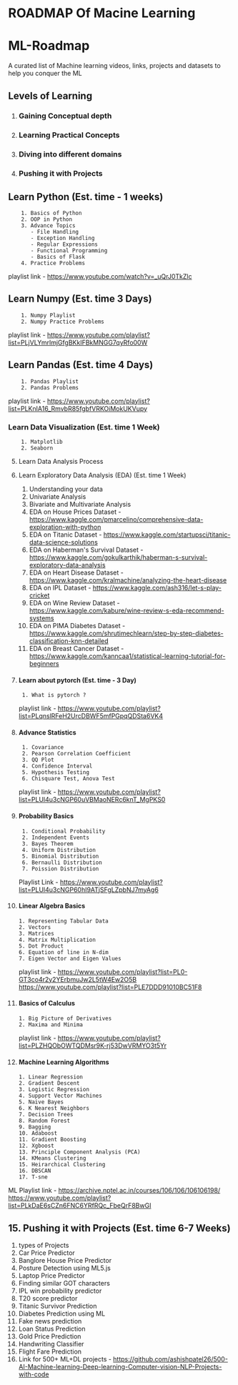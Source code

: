 # ROADMAP Of Macine Learning
# ML-Roadmap 
A curated list of Machine learning videos, links, projects and datasets to help you conquer the ML

## Levels of Learning

1. ### Gaining Conceptual depth
2. ### Learning Practical Concepts
3. ### Diving into different domains
4. ### Pushing it with Projects 

 ## Learn Python (Est. time - 1 weeks)
        1. Basics of Python 
        2. OOP in Python
        3. Advance Topics
           - File Handling 
           - Exception Handling 
           - Regular Expressions 
           - Functional Programming 
           - Basics of Flask 
        4. Practice Problems
playlist link - https://www.youtube.com/watch?v=_uQrJ0TkZlc

  ## Learn Numpy (Est. time 3 Days)
        1. Numpy Playlist 
        2. Numpy Practice Problems 
playlist link - https://www.youtube.com/playlist?list=PLjVLYmrlmjGfgBKkIFBkMNGG7qyRfo00W
## Learn Pandas (Est. time 4 Days)
        1. Pandas Playlist 
        2. Pandas Problems 
playlist link - https://www.youtube.com/playlist?list=PLKnIA16_RmvbR85fgbfVRKOiMokUKVupy
 ### Learn Data Visualization (Est. time 1 Week)
        1. Matplotlib 
        2. Seaborn 

5.  Learn Data Analysis Process

6.  Learn Exploratory Data Analysis (EDA) (Est. time 1 Week)
       1. Understanding your data
       2. Univariate Analysis 
       3. Bivariate and Multivariate Analysis
       4. EDA on House Prices Dataset - https://www.kaggle.com/pmarcelino/comprehensive-data-exploration-with-python
       5. EDA on Titanic Dataset - https://www.kaggle.com/startupsci/titanic-data-science-solutions
       6. EDA on Haberman's Survival Dataset - https://www.kaggle.com/gokulkarthik/haberman-s-survival-exploratory-data-analysis
       7. EDA on Heart Disease Dataset - https://www.kaggle.com/kralmachine/analyzing-the-heart-disease
       8. EDA on IPL Dataset - https://www.kaggle.com/ash316/let-s-play-cricket
       9. EDA on Wine Review Dataset - https://www.kaggle.com/kabure/wine-review-s-eda-recommend-systems
       10. EDA on PIMA Diabetes Dataset - https://www.kaggle.com/shrutimechlearn/step-by-step-diabetes-classification-knn-detailed
       11. EDA on Breast Cancer Dataset - https://www.kaggle.com/kanncaa1/statistical-learning-tutorial-for-beginners

7. #### Learn about  pytorch (Est. time - 3 Day)
        1. What is pytorch ?
   playlist link - https://www.youtube.com/playlist?list=PLqnslRFeH2UrcDBWF5mfPGpqQDSta6VK4
8. #### Advance Statistics
        1. Covariance
        2. Pearson Correlation Coefficient
        3. QQ Plot
        4. Confidence Interval
        5. Hypothesis Testing
        6. Chisquare Test, Anova Test
   playlist link - https://www.youtube.com/playlist?list=PLUl4u3cNGP60uVBMaoNERc6knT_MgPKS0
9. #### Probability Basics
        1. Conditional Probability
        2. Independent Events
        3. Bayes Theorem
        4. Uniform Distribution
        5. Binomial Distribution
        6. Bernaulli Distribution
        7. Poission Distribution
    Playlist Link - https://www.youtube.com/playlist?list=PLUl4u3cNGP60hI9ATjSFgLZpbNJ7myAg6
10. #### Linear Algebra Basics
        1. Representing Tabular Data
        2. Vectors
        3. Matrices
        4. Matrix Multiplication
        5. Dot Product
        6. Equation of line in N-dim
        7. Eigen Vector and Eigen Values
    playlist link - https://www.youtube.com/playlist?list=PL0-GT3co4r2y2YErbmuJw2L5tW4Ew2O5B
           https://www.youtube.com/playlist?list=PLE7DDD91010BC51F8
11. #### Basics of Calculus
        1. Big Picture of Derivatives
        2. Maxima and Minima
     playlist link - https://www.youtube.com/playlist?list=PLZHQObOWTQDMsr9K-rj53DwVRMYO3t5Yr
12. #### Machine Learning Algorithms
        1. Linear Regression 
        2. Gradient Descent 
        3. Logistic Regression 
        4. Support Vector Machines 
        5. Naive Bayes 
        6. K Nearest Neighbors 
        7. Decision Trees 
        8. Random Forest 
        9. Bagging 
        10. Adaboost 
        11. Gradient Boosting 
        12. Xgboost 
        13. Principle Component Analysis (PCA) 
        14. KMeans Clustering
        15. Heirarchical Clustering 
        16. DBSCAN 
        17. T-sne

ML Playlist link - https://archive.nptel.ac.in/courses/106/106/106106198/
                   https://www.youtube.com/playlist?list=PLkDaE6sCZn6FNC6YRfRQc_FbeQrF8BwGI

## 15. Pushing it with Projects (Est. time 6-7 Weeks)

1.  types of Projects
2. Car Price Predictor 
3. Banglore House Price Predictor 
4. Posture Detection using ML5.js 
5. Laptop Price Predictor 
6. Finding similar GOT characters 
7. IPL win probability predictor 
8. T20 score predictor 
9. Titanic Survivor Prediction 
10. Diabetes Prediction using ML
11. Fake news prediction 
12. Loan Status Prediction 
13. Gold Price Prediction
14. Handwriting Classifier
15. Flight Fare Prediction 
16. Link for 500+ ML+DL projects - https://github.com/ashishpatel26/500-AI-Machine-learning-Deep-learning-Computer-vision-NLP-Projects-with-code

